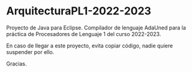 # ArquitecturaPL1-2022-2023

Proyecto de Java para Eclipse. 
Compilador de lenguaje AdaUned para la práctica de Procesadores de Lenguaje 1 del curso 2022-2023. 

En caso de llegar a este proyecto, evita copiar código, nadie quiere suspender por ello. 

Gracias. 

